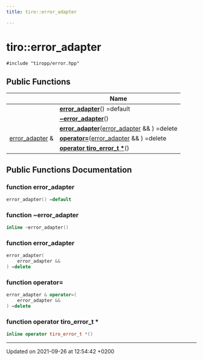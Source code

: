 ```yaml
---
title: tiro::error_adapter

---
```


# tiro::error_adapter






`#include "tiropp/error.hpp"`

## Public Functions

|                | Name           |
| -------------- | -------------- |
| | **[error_adapter](/docs/api/classes/classtiro_1_1error__adapter#function-error-adapter)**() =default |
| | **[~error_adapter](/docs/api/classes/classtiro_1_1error__adapter#function-~error-adapter)**() |
| | **[error_adapter](/docs/api/classes/classtiro_1_1error__adapter#function-error-adapter)**([error&#95;adapter](/docs/api/classes/classtiro&#95;1&#95;1error&#95;&#95;adapter) && ) =delete |
| [error_adapter](/docs/api/classes/classtiro_1_1error__adapter) & | **[operator=](/docs/api/classes/classtiro_1_1error__adapter#function-operator=)**([error&#95;adapter](/docs/api/classes/classtiro&#95;1&#95;1error&#95;&#95;adapter) && ) =delete |
| | **[operator tiro_error_t *](/docs/api/classes/classtiro_1_1error__adapter#function-operator-tiro-error-t-*)**() |

## Public Functions Documentation

### function error_adapter

```cpp
error_adapter() =default
```


### function ~error_adapter

```cpp
inline ~error_adapter()
```


### function error_adapter

```cpp
error_adapter(
    error_adapter && 
) =delete
```


### function operator=

```cpp
error_adapter & operator=(
    error_adapter && 
) =delete
```


### function operator tiro_error_t *

```cpp
inline operator tiro_error_t *()
```


-------------------------------

Updated on 2021-09-26 at 12:54:42 +0200